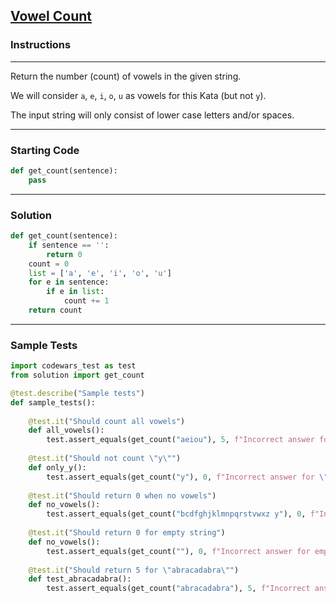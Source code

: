 ## [Vowel Count](https://www.codewars.com/kata/54ff3102c1bad923760001f3)

### Instructions

---

Return the number (count) of vowels in the given string.

We will consider `a`, `e`, `i`, `o`, `u` as vowels for this Kata (but not `y`).

The input string will only consist of lower case letters and/or spaces.

---

### Starting Code


```python
def get_count(sentence):
    pass
```

---

### Solution


```python
def get_count(sentence):
    if sentence == '':
        return 0
    count = 0
    list = ['a', 'e', 'i', 'o', 'u']
    for e in sentence:
        if e in list:
            count += 1
    return count
```

---

### Sample Tests

```python
import codewars_test as test
from solution import get_count

@test.describe("Sample tests")
def sample_tests():
    
    @test.it("Should count all vowels")
    def all_vowels():
        test.assert_equals(get_count("aeiou"), 5, f"Incorrect answer for \"aeiou\"")
        
    @test.it("Should not count \"y\"")
    def only_y():
        test.assert_equals(get_count("y"), 0, f"Incorrect answer for \"y\"")        
        
    @test.it("Should return 0 when no vowels")
    def no_vowels():
        test.assert_equals(get_count("bcdfghjklmnpqrstvwxz y"), 0, f"Incorrect answer for \"bcdfghjklmnpqrstvwxz y\"")
        
    @test.it("Should return 0 for empty string")
    def no_vowels():
        test.assert_equals(get_count(""), 0, f"Incorrect answer for empty string")
        
    @test.it("Should return 5 for \"abracadabra\"")
    def test_abracadabra():    
        test.assert_equals(get_count("abracadabra"), 5, f"Incorrect answer for \"abracadabra\"")
```
